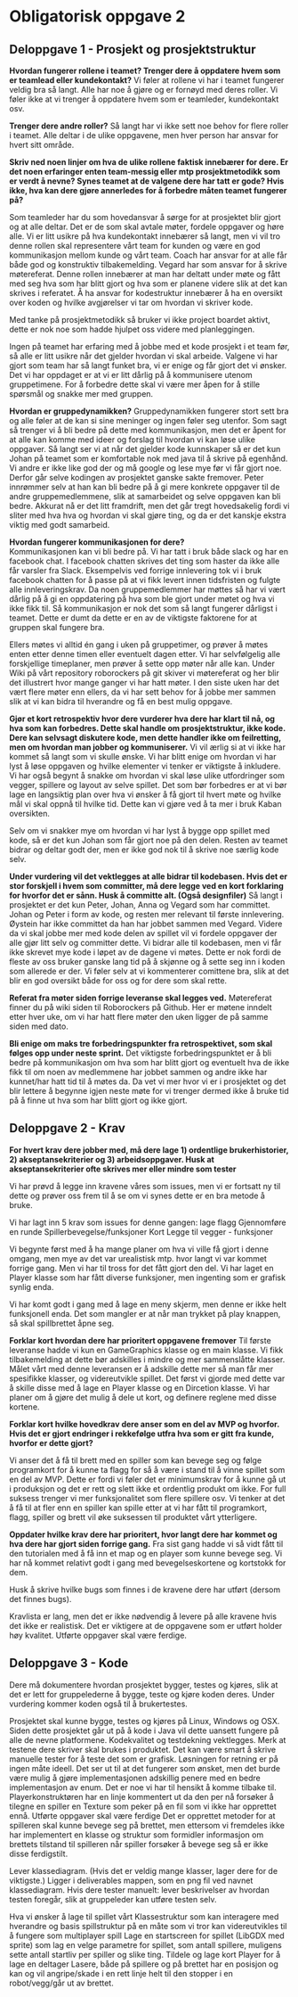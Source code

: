 # Obligatorisk oppgave 2 

## Deloppgave 1 - Prosjekt og prosjektstruktur 

**Hvordan fungerer rollene i teamet? Trenger dere å oppdatere hvem som er teamlead eller kundekontakt?**
Vi føler at rollene vi har i teamet fungerer veldig bra så langt. Alle har noe å gjøre og er fornøyd med deres roller. Vi føler ikke at vi trenger å oppdatere hvem som er teamleder, kundekontakt osv. 

**Trenger dere andre roller?**
Så langt har vi ikke sett noe behov for flere roller i teamet. Alle deltar i de ulike oppgavene, men hver person har ansvar for hvert sitt område. 


**Skriv ned noen linjer om hva de ulike rollene faktisk innebærer for dere. Er det noen erfaringer enten team-messig eller mtp prosjektmetodikk som er verdt å nevne? Synes teamet at de valgene dere har tatt er gode? Hvis ikke, hva kan dere gjøre annerledes for å forbedre måten teamet fungerer på?** 


Som teamleder har du som hovedansvar å sørge for at prosjektet blir gjort og at alle deltar. Det er de som skal avtale møter, fordele oppgaver og høre alle. Vi er litt usikre på hva kundekontakt innebærer så langt, men vi vil tro denne rollen skal representere vårt team for kunden og være en god kommunikasjon mellom kunde og vårt team. Coach har ansvar for at alle får både god og konstruktiv tilbakemelding. Vegard har som ansvar for å skrive møtereferat. Denne rollen innebærer at man har deltatt under møte og fått med seg hva som har blitt gjort og hva som er planene videre slik at det kan skrives i referatet. Å ha ansvar for kodestruktur innebærer å ha en oversikt over koden og hvilke avgjørelser vi tar om hvordan vi skriver kode. 

Med tanke på prosjektmetodikk så bruker vi ikke project boardet aktivt, dette er nok noe som hadde hjulpet oss videre med planleggingen.  

Ingen på teamet har erfaring med å jobbe med et kode prosjekt i et team før, så alle er litt usikre når det gjelder hvordan vi skal arbeide. Valgene vi har gjort som team har så langt funket bra, vi er enige og får gjort det vi ønsker. Det vi har oppdaget er at vi er litt dårlig på å kommunisere utenom gruppetimene. For å forbedre dette skal vi være mer åpen for å stille spørsmål og snakke mer med gruppen.   


**Hvordan er gruppedynamikken?**
Gruppedynamikken fungerer stort sett bra og alle føler at de kan si sine meninger og ingen føler seg utenfor. Som sagt så trenger vi å bli bedre på dette med kommunikasjon, men det er åpent for at alle kan komme med ideer og forslag til hvordan vi kan løse ulike oppgaver. Så langt ser vi at når det gjelder kode kunnskaper så er det kun Johan på teamet som er komfortable nok med java til å skrive på egenhånd. Vi andre er ikke like god der og må google og lese mye før vi får gjort noe. Derfor går selve kodingen av prosjektet ganske sakte fremover. Peter innrømmer selv at han kan bli bedre på å gi mere konkrete oppgaver til de andre gruppemedlemmene, slik at samarbeidet og selve oppgaven kan bli bedre. Akkurat nå er det litt framdrift, men det går tregt hovedsakelig fordi vi sliter med hva hva og hvordan vi skal gjøre ting, og da er det kanskje ekstra viktig med godt samarbeid. 
 


**Hvordan fungerer kommunikasjonen for dere?**  
Kommunikasjonen kan vi bli bedre på. Vi har tatt i bruk både slack og har en facebook chat. I facebook chatten skrives det ting som haster da ikke alle får varsler fra Slack. Eksempelvis ved forrige innlevering tok vi i bruk facebook chatten for å passe på at vi fikk levert innen tidsfristen og fulgte alle innleveringskrav. Da noen gruppemedlemmer har møttes så har vi vært dårlig på å gi en oppdatering på hva som ble gjort under møtet og hva vi ikke fikk til. Så kommunikasjon er nok det som så langt fungerer dårligst i teamet. Dette er dumt da dette er en av de viktigste faktorene for at gruppen skal fungere bra. 

Ellers møtes vi alltid én gang i uken på gruppetimer, og prøver å møtes enten etter denne timen eller eventuelt dagen etter. Vi har selvfølgelig alle forskjellige timeplaner, men prøver å sette opp møter når alle kan. Under Wiki på vårt repository roborockers på git skiver vi møtereferat og her blir det illustrert hvor mange ganger vi har hatt møter. I den siste uken har det vært flere møter enn ellers, da vi har sett behov for å jobbe mer sammen slik at vi kan bidra til hverandre og få en best mulig oppgave. 


**Gjør et kort retrospektiv hvor dere vurderer hva dere har klart til nå, og hva som kan forbedres. Dette skal handle om prosjektstruktur, ikke kode. Dere kan selvsagt diskutere kode, men dette handler ikke om feilretting, men om hvordan man jobber og kommuniserer.** 
Vi vil ærlig si at vi ikke har kommet så langt som vi skulle ønske. Vi har blitt enige om hvordan vi har lyst å løse oppgaven og hvilke elementer vi tenker er viktigste å inkludere. Vi har også begynt å snakke om hvordan vi skal løse ulike utfordringer som vegger, spillere og layout av selve spillet. Det som bør forbedres er at vi bør lage en langsiktig plan over hva vi ønsker å få gjort til hvert møte og hvilke mål vi skal oppnå til hvilke tid. Dette kan vi gjøre ved å ta mer i bruk Kaban oversikten. 

Selv om vi snakker mye om hvordan vi har lyst å bygge opp spillet med kode, så er det kun Johan som får gjort noe på den delen. Resten av teamet bidrar og deltar godt der, men er ikke god nok til å skrive noe særlig kode selv. 


**Under vurdering vil det vektlegges at alle bidrar til kodebasen. Hvis det er stor forskjell i hvem som committer, må dere legge ved en kort forklaring for hvorfor det er sånn. Husk å committe alt. (Også designfiler)** 
Så langt i prosjektet er det kun Peter, Johan, Anna og Vegard som har committet. Johan og Peter i form av kode, og resten mer relevant til første innlevering. Øystein har ikke committet da han har jobbet sammen med Vegard. Videre da vi skal jobbe mer med kode delen av spillet vil vi fordele oppgaver der alle gjør litt selv og committer dette. Vi bidrar alle til kodebasen, men vi får ikke skrevet mye kode i løpet av de dagene vi møtes. Dette er nok fordi de fleste av oss bruker ganske lang tid på å skjønne og å sette seg inn i koden som allerede er der. Vi føler selv at vi kommenterer comittene bra, slik at det blir en god oversikt både for oss og for dere som skal rette. 


**Referat fra møter siden forrige leveranse skal legges ved.** 
Møtereferat finner du på wiki siden til Roborockers på Github. Her er møtene inndelt etter hver uke, om vi har hatt flere møter den uken ligger de på samme siden med dato.


**Bli enige om maks tre forbedringspunkter fra retrospektivet, som skal følges opp under neste sprint.**
Det viktigste forbedringspunktet er å bli bedre på kommunikasjon om hva som har blitt gjort og eventuelt hva de ikke fikk til om noen av medlemmene har jobbet sammen og andre ikke har kunnet/har hatt tid til å møtes da. Da vet vi mer hvor vi er i prosjektet og det blir lettere å begynne igjen neste møte for vi trenger dermed ikke å bruke tid på å finne ut hva som har blitt gjort og ikke gjort. 


## Deloppgave 2 - Krav 
**For hvert krav dere jobber med, må dere lage 1) ordentlige brukerhistorier, 2) akseptansekriterier og 3) arbeidsoppgaver. Husk at akseptansekriterier ofte skrives mer eller mindre som tester**

Vi har prøvd å legge inn kravene våres som issues, men vi er fortsatt ny til dette og prøver oss frem til å se om vi synes dette er en bra metode å bruke. 

Vi har lagt inn 5 krav som issues for denne gangen:
lage flagg
Gjennomføre en runde
Spillerbevegelse/funksjoner
Kort
Legge til vegger - funksjoner

Vi begynte først med å ha mange planer om hva vi ville få gjort i denne omgang, men mye av det var urealistisk mtp. hvor langt vi var kommet forrige gang. Men vi har til tross for det fått gjort den del. Vi har laget en Player klasse som har fått diverse funksjoner, men ingenting som er grafisk synlig enda.

Vi har komt godt i gang med å lage en meny skjerm, men denne er ikke helt funksjonell enda. Det som mangler er at når man trykket på play knappen, så skal spillbrettet åpne seg. 



**Forklar kort hvordan dere har prioritert oppgavene fremover**
Til første leveranse hadde vi kun en GameGraphics klasse og en main klasse. Vi fikk tilbakemelding at dette bør adskilles i mindre og mer sammenslåtte klasser. Målet vårt med denne leveransen er å adskille dette mer så man får mer spesifikke klasser, og videreutvikle spillet. Det først vi gjorde med dette var å skille disse med å lage en Player klasse og en Dircetion klasse. Vi har planer om å gjøre det mulig å dele ut kort, og definere reglene med disse kortene. 


**Forklar kort hvilke hovedkrav dere anser som en del av MVP og hvorfor. Hvis det er gjort endringer i rekkefølge utfra hva som er gitt fra kunde, hvorfor er dette gjort?**

Vi anser det å få til brett med en spiller som kan bevege seg og følge programkort for å kunne ta flagg for så å være i stand til å vinne spillet som en del av MVP. Dette er fordi vi føler det er minimumskrav for å kunne gå ut i produksjon og det er rett og slett ikke et ordentlig produkt om ikke. For full suksess trenger vi mer funksjonalitet som flere spillere osv. Vi tenker at det å få til at fler enn en spiller kan spille etter at vi har fått til programkort, flagg, spiller og brett vil øke suksessen til produktet vårt ytterligere.

**Oppdater hvilke krav dere har prioritert, hvor langt dere har kommet og hva dere har gjort siden forrige gang.**
Fra sist gang hadde vi så vidt fått til den tutorialen med å få inn et map og en player som kunne bevege seg. Vi har nå kommet relativt godt i gang med bevegelseskortene og kortstokk for dem. 

Husk å skrive hvilke bugs som finnes i de kravene dere har utført (dersom det finnes bugs).


Kravlista er lang, men det er ikke nødvendig å levere på alle kravene hvis det ikke er realistisk. Det er viktigere at de oppgavene som er utført holder høy kvalitet. Utførte oppgaver skal være ferdige.

## Deloppgave 3 - Kode 
Dere må dokumentere hvordan prosjektet bygger, testes og kjøres, slik at det er lett for gruppelederne å bygge, teste og kjøre koden deres. Under vurdering kommer koden også til å brukertestes.
	
Prosjektet skal kunne bygge, testes og kjøres på Linux, Windows og OSX.
	Siden dette prosjektet går ut på å kode i Java vil dette uansett fungere på alle de nevne platformene. 
Kodekvalitet og testdekning vektlegges. Merk at testene dere skriver skal brukes i produktet. Det kan være smart å skrive manuelle tester for å teste det som er grafisk.
	Løsningen for retning er på ingen måte ideell. Det ser ut til at det fungerer som ønsket, men det burde være mulig å gjøre implementasjonen adskillig penere med en bedre implementasjon av enum. Det er noe vi har til hensikt å komme tilbake til.
Playerkonstruktøren har en linje kommentert ut da den per nå forsøker å tilegne en spiller en Texture som peker på en fil som vi ikke har opprettet ennå.
Utførte oppgaver skal være ferdige
Det er opprettet metoder for at spilleren skal kunne bevege seg på brettet, men ettersom vi fremdeles ikke har implementert en klasse og struktur som formidler informasjon om brettets tilstand til spilleren når spiller forsøker å bevege seg så er ikke disse ferdigstilt.

Lever klassediagram. (Hvis det er veldig mange klasser, lager dere for de viktigste.)
	Ligger i deliverables mappen, som en png fil ved navnet klassediagram.
Hvis dere tester manuelt: lever beskrivelser av hvordan testen foregår, slik at gruppeleder kan utføre testen selv.



Hva vi ønsker å lage til spillet vårt
Klassestruktur som kan interagere med hverandre og basis spillstruktur på en måte som vi tror kan videreutvikles til å fungere som multiplayer spill
Lage en startscreen for spillet (LibGDX med sprite) som lag en velge parametre for spillet, som antall spillere, muligens sette antall startliv per spiller og slike ting.
Tildele og lage kort
Player for å lage en deltager
Lasere, både på spillere og på brettet har en posisjon og kan  og vil angripe/skade i en rett linje helt til den stopper i en robot/vegg/går ut av brettet.


